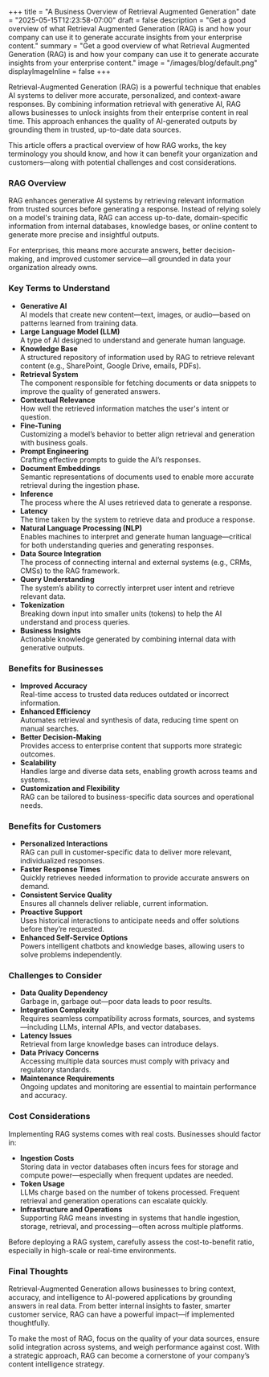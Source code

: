 +++
title = "A Business Overview of Retrieval Augmented Generation"
date = "2025-05-15T12:23:58-07:00"
draft = false
description = "Get a good overview of what Retrieval Augmented Generation (RAG) is and how your company can use it to generate accurate insights from your enterprise content."
summary = "Get a good overview of what Retrieval Augmented Generation (RAG) is and how your company can use it to generate accurate insights from your enterprise content."
image = "/images/blog/default.png"
displayImageInline = false
+++

Retrieval-Augmented Generation (RAG) is a powerful technique that enables AI systems to deliver more accurate, personalized, and context-aware responses. By combining information retrieval with generative AI, RAG allows businesses to unlock insights from their enterprise content in real time. This approach enhances the quality of AI-generated outputs by grounding them in trusted, up-to-date data sources.

This article offers a practical overview of how RAG works, the key terminology you should know, and how it can benefit your organization and customers—along with potential challenges and cost considerations.

### RAG Overview

RAG enhances generative AI systems by retrieving relevant information from trusted sources before generating a response. Instead of relying solely on a model's training data, RAG can access up-to-date, domain-specific information from internal databases, knowledge bases, or online content to generate more precise and insightful outputs.

For enterprises, this means more accurate answers, better decision-making, and improved customer service—all grounded in data your organization already owns.

### Key Terms to Understand

- **Generative AI**  
  AI models that create new content—text, images, or audio—based on patterns learned from training data.
- **Large Language Model (LLM)**  
  A type of AI designed to understand and generate human language.
- **Knowledge Base**  
  A structured repository of information used by RAG to retrieve relevant content (e.g., SharePoint, Google Drive, emails, PDFs).
- **Retrieval System**  
  The component responsible for fetching documents or data snippets to improve the quality of generated answers.
- **Contextual Relevance**  
  How well the retrieved information matches the user's intent or question.
- **Fine-Tuning**  
  Customizing a model’s behavior to better align retrieval and generation with business goals.
- **Prompt Engineering**  
  Crafting effective prompts to guide the AI’s responses.
- **Document Embeddings**  
  Semantic representations of documents used to enable more accurate retrieval during the ingestion phase.
- **Inference**  
  The process where the AI uses retrieved data to generate a response.
- **Latency**  
  The time taken by the system to retrieve data and produce a response.
- **Natural Language Processing (NLP)**  
  Enables machines to interpret and generate human language—critical for both understanding queries and generating responses.
- **Data Source Integration**  
  The process of connecting internal and external systems (e.g., CRMs, CMSs) to the RAG framework.
- **Query Understanding**  
  The system’s ability to correctly interpret user intent and retrieve relevant data.
- **Tokenization**  
  Breaking down input into smaller units (tokens) to help the AI understand and process queries.
- **Business Insights**  
  Actionable knowledge generated by combining internal data with generative outputs.

### Benefits for Businesses

- **Improved Accuracy**  
  Real-time access to trusted data reduces outdated or incorrect information.
- **Enhanced Efficiency**  
  Automates retrieval and synthesis of data, reducing time spent on manual searches.
- **Better Decision-Making**  
  Provides access to enterprise content that supports more strategic outcomes.
- **Scalability**  
  Handles large and diverse data sets, enabling growth across teams and systems.
- **Customization and Flexibility**  
  RAG can be tailored to business-specific data sources and operational needs.

### Benefits for Customers

- **Personalized Interactions**  
  RAG can pull in customer-specific data to deliver more relevant, individualized responses.
- **Faster Response Times**  
  Quickly retrieves needed information to provide accurate answers on demand.
- **Consistent Service Quality**  
  Ensures all channels deliver reliable, current information.
- **Proactive Support**  
  Uses historical interactions to anticipate needs and offer solutions before they’re requested.
- **Enhanced Self-Service Options**  
  Powers intelligent chatbots and knowledge bases, allowing users to solve problems independently.

### Challenges to Consider

- **Data Quality Dependency**  
  Garbage in, garbage out—poor data leads to poor results.
- **Integration Complexity**  
  Requires seamless compatibility across formats, sources, and systems—including LLMs, internal APIs, and vector databases.
- **Latency Issues**  
  Retrieval from large knowledge bases can introduce delays.
- **Data Privacy Concerns**  
  Accessing multiple data sources must comply with privacy and regulatory standards.
- **Maintenance Requirements**  
  Ongoing updates and monitoring are essential to maintain performance and accuracy.

### Cost Considerations

Implementing RAG systems comes with real costs. Businesses should factor in:

- **Ingestion Costs**  
  Storing data in vector databases often incurs fees for storage and compute power—especially when frequent updates are needed.
- **Token Usage**  
  LLMs charge based on the number of tokens processed. Frequent retrieval and generation operations can escalate quickly.
- **Infrastructure and Operations**  
  Supporting RAG means investing in systems that handle ingestion, storage, retrieval, and processing—often across multiple platforms.

Before deploying a RAG system, carefully assess the cost-to-benefit ratio, especially in high-scale or real-time environments.

### Final Thoughts

Retrieval-Augmented Generation allows businesses to bring context, accuracy, and intelligence to AI-powered applications by grounding answers in real data. From better internal insights to faster, smarter customer service, RAG can have a powerful impact—if implemented thoughtfully.

To make the most of RAG, focus on the quality of your data sources, ensure solid integration across systems, and weigh performance against cost. With a strategic approach, RAG can become a cornerstone of your company’s content intelligence strategy.